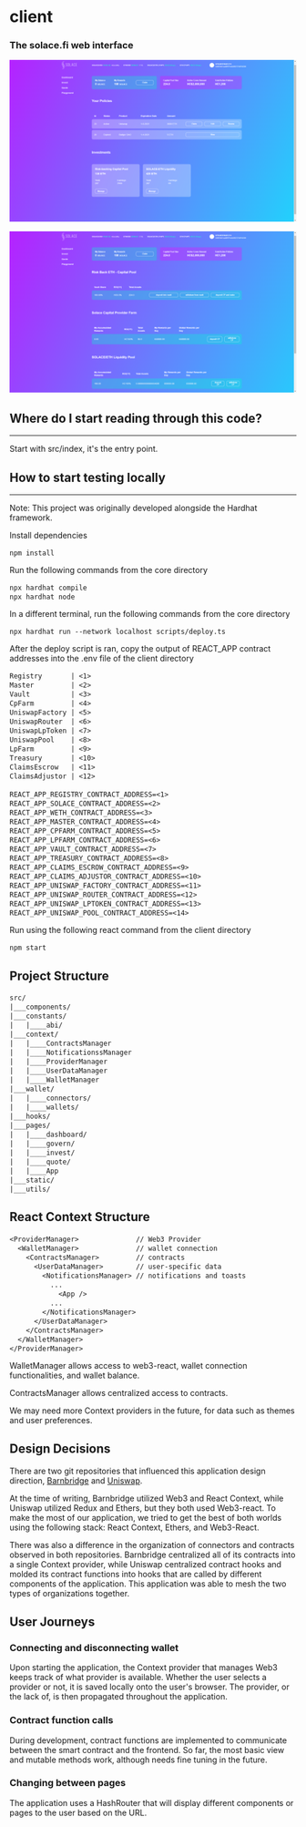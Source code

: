 # client

### The solace.fi web interface

![Dashboard](./public/images/dashboard.png)

![Invest](./public/images/invest.png)

## Where do I start reading through this code?

---

Start with src/index, it's the entry point.

## How to start testing locally

---

Note: This project was originally developed alongside the Hardhat framework.

Install dependencies

    npm install

Run the following commands from the core directory

    npx hardhat compile
    npx hardhat node

In a different terminal, run the following commands from the core directory

    npx hardhat run --network localhost scripts/deploy.ts

After the deploy script is ran, copy the output of REACT_APP contract addresses into the .env file of the client directory

    Registry       | <1>
    Master         | <2>
    Vault          | <3>
    CpFarm         | <4>
    UniswapFactory | <5>
    UniswapRouter  | <6>
    UniswapLpToken | <7>
    UniswapPool    | <8>
    LpFarm         | <9>
    Treasury       | <10>
    ClaimsEscrow   | <11>
    ClaimsAdjustor | <12>

    REACT_APP_REGISTRY_CONTRACT_ADDRESS=<1>
    REACT_APP_SOLACE_CONTRACT_ADDRESS=<2>
    REACT_APP_WETH_CONTRACT_ADDRESS=<3>
    REACT_APP_MASTER_CONTRACT_ADDRESS=<4>
    REACT_APP_CPFARM_CONTRACT_ADDRESS=<5>
    REACT_APP_LPFARM_CONTRACT_ADDRESS=<6>
    REACT_APP_VAULT_CONTRACT_ADDRESS=<7>
    REACT_APP_TREASURY_CONTRACT_ADDRESS=<8>
    REACT_APP_CLAIMS_ESCROW_CONTRACT_ADDRESS=<9>
    REACT_APP_CLAIMS_ADJUSTOR_CONTRACT_ADDRESS=<10>
    REACT_APP_UNISWAP_FACTORY_CONTRACT_ADDRESS=<11>
    REACT_APP_UNISWAP_ROUTER_CONTRACT_ADDRESS=<12>
    REACT_APP_UNISWAP_LPTOKEN_CONTRACT_ADDRESS=<13>
    REACT_APP_UNISWAP_POOL_CONTRACT_ADDRESS=<14>

Run using the following react command from the client directory

    npm start

## Project Structure

    src/
    |___components/
    |___constants/
    |   |____abi/
    |___context/
    |   |____ContractsManager
    |   |____NotificationssManager
    |   |____ProviderManager
    |   |____UserDataManager
    |   |____WalletManager
    |___wallet/
    |   |____connectors/
    |   |____wallets/
    |___hooks/
    |___pages/
    |   |____dashboard/
    |   |____govern/
    |   |____invest/
    |   |____quote/
    |   |____App
    |___static/
    |___utils/

## React Context Structure

    <ProviderManager>              // Web3 Provider
      <WalletManager>              // wallet connection
        <ContractsManager>         // contracts
          <UserDataManager>        // user-specific data
            <NotificationsManager> // notifications and toasts
              ...
                <App />
              ...
            </NotificationsManager>
          </UserDataManager>
        </ContractsManager>
      </WalletManager>
    </ProviderManager>

WalletManager allows access to web3-react, wallet connection functionalities, and wallet balance.

ContractsManager allows centralized access to contracts.

We may need more Context providers in the future, for data such as themes and user preferences.

## Design Decisions

There are two git repositories that influenced this application design direction, [Barnbridge](https://github.com/BarnBridge/barnbridge-frontend)
and [Uniswap](https://github.com/Uniswap/uniswap-interface).

At the time of writing, Barnbridge utilized Web3 and React Context, while Uniswap utilized Redux and Ethers, but they both used Web3-react. To make the most of our application, we tried to get the best of both worlds using the following stack: React Context, Ethers, and Web3-React.

There was also a difference in the organization of connectors and contracts observed in both repositories. Barnbridge centralized all of its contracts into a single Context provider, while Uniswap centralized contract hooks and molded its contract functions into hooks that are called by different components of the application. This application was able to mesh the two types of organizations together.

## User Journeys

### Connecting and disconnecting wallet

Upon starting the application, the Context provider that manages Web3 keeps track of what provider is available. Whether the user selects a provider or not, it is saved locally onto the user's browser. The provider, or the lack of, is then propagated throughout the application.

### Contract function calls

During development, contract functions are implemented to communicate between the smart contract and the frontend. So far, the most basic view and mutable methods work, although needs fine tuning in the future.

### Changing between pages

The application uses a HashRouter that will display different components or pages to the user based on the URL.
